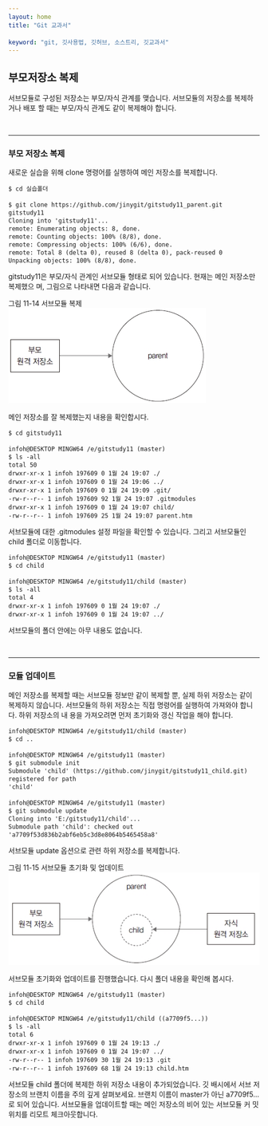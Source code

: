 ```yaml
---
layout: home
title: "Git 교과서"

keyword: "git, 깃사용법, 깃허브, 소스트리, 깃교과서"
---
```

## 부모저장소 복제
서브모듈로 구성된 저장소는 부모/자식 관계를 맺습니다. 서브모듈의 저장소를 복제하거나 배포
할 때는 부모/자식 관계도 같이 복제해야 합니다.  

<br>
<hr>

### 부모 저장소 복제
새로운 실습을 위해 clone 명령어를 실행하여 메인 저장소를 복제합니다.  

```
$ cd 실습폴더

$ git clone https://github.com/jinygit/gitstudy11_parent.git gitstudy11 
Cloning into 'gitstudy11'...
remote: Enumerating objects: 8, done.
remote: Counting objects: 100% (8/8), done.
remote: Compressing objects: 100% (6/6), done.
remote: Total 8 (delta 0), reused 8 (delta 0), pack-reused 0
Unpacking objects: 100% (8/8), done.
```

gitstudy11은 부모/자식 관계인 서브모듈 형태로 되어 있습니다. 현재는 메인 저장소만 복제했으
며, 그림으로 나타내면 다음과 같습니다.  

그림 11-14 서브모듈 복제  
![](./img/11-14.jpg)

메인 저장소를 잘 복제했는지 내용을 확인합시다.  

```
$ cd gitstudy11

infoh@DESKTOP MINGW64 /e/gitstudy11 (master)
$ ls -all 
total 50
drwxr-xr-x 1 infoh 197609 0 1월 24 19:07 ./
drwxr-xr-x 1 infoh 197609 0 1월 24 19:06 ../
drwxr-xr-x 1 infoh 197609 0 1월 24 19:09 .git/
-rw-r--r-- 1 infoh 197609 92 1월 24 19:07 .gitmodules
drwxr-xr-x 1 infoh 197609 0 1월 24 19:07 child/
-rw-r--r-- 1 infoh 197609 25 1월 24 19:07 parent.htm
```

서브모듈에 대한 .gitmodules 설정 파일을 확인할 수 있습니다. 그리고 서브모듈인 child 폴더로
이동합니다.  

```
infoh@DESKTOP MINGW64 /e/gitstudy11 (master)
$ cd child 

infoh@DESKTOP MINGW64 /e/gitstudy11/child (master)
$ ls -all 
total 4
drwxr-xr-x 1 infoh 197609 0 1월 24 19:07 ./
drwxr-xr-x 1 infoh 197609 0 1월 24 19:07 ../
```

서브모듈의 폴더 안에는 아무 내용도 없습니다.  

<br>
<hr>

### 모듈 업데이트
메인 저장소를 복제할 때는 서브모듈 정보만 같이 복제할 뿐, 실제 하위 저장소는 같이 복제하지
않습니다. 서브모듈의 하위 저장소는 직접 명령어를 실행하여 가져와야 합니다. 하위 저장소의 내
용을 가져오려면 먼저 초기화와 갱신 작업을 해야 합니다.  

```
infoh@DESKTOP MINGW64 /e/gitstudy11/child (master)
$ cd .. 

infoh@DESKTOP MINGW64 /e/gitstudy11 (master)
$ git submodule init 
Submodule 'child' (https://github.com/jinygit/gitstudy11_child.git) registered for path
'child'

infoh@DESKTOP MINGW64 /e/gitstudy11 (master)
$ git submodule update 
Cloning into 'E:/gitstudy11/child'...
Submodule path 'child': checked out 'a7709f53d836b2abf6eb5c3d8e8064b5465458a8'
```

서브모듈 update 옵션으로 관련 하위 저장소를 복제합니다.  

그림 11-15 서브모듈 초기화 및 업데이트  
![](./img/11-15.jpg)


서브모듈 초기화와 업데이트를 진행했습니다. 다시 폴더 내용을 확인해 봅시다.  

```
infoh@DESKTOP MINGW64 /e/gitstudy11 (master)
$ cd child 

infoh@DESKTOP MINGW64 /e/gitstudy11/child ((a7709f5...))
$ ls -all 
total 6
drwxr-xr-x 1 infoh 197609 0 1월 24 19:13 ./
drwxr-xr-x 1 infoh 197609 0 1월 24 19:07 ../
-rw-r--r-- 1 infoh 197609 30 1월 24 19:13 .git
-rw-r--r-- 1 infoh 197609 68 1월 24 19:13 child.htm
```

서브모듈 child 폴더에 복제한 하위 저장소 내용이 추가되었습니다.
깃 배시에서 서브 저장소의 브랜치 이름을 주의 깊게 살펴보세요. 브랜치 이름이 master가 아닌
a7709f5...로 되어 있습니다. 서브모듈을 업데이트할 때는 메인 저장소의 비어 있는 서브모듈 커
밋 위치를 리모트 체크아웃합니다.  

<br><br>
